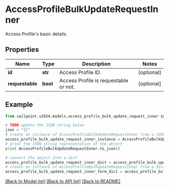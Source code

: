 # AccessProfileBulkUpdateRequestInner

Access Profile's basic details.

## Properties

Name | Type | Description | Notes
------------ | ------------- | ------------- | -------------
**id** | **str** | Access Profile ID. | [optional] 
**requestable** | **bool** | Access Profile is requestable or not. | [optional] 

## Example

```python
from sailpoint.v2024.models.access_profile_bulk_update_request_inner import AccessProfileBulkUpdateRequestInner

# TODO update the JSON string below
json = "{}"
# create an instance of AccessProfileBulkUpdateRequestInner from a JSON string
access_profile_bulk_update_request_inner_instance = AccessProfileBulkUpdateRequestInner.from_json(json)
# print the JSON string representation of the object
print AccessProfileBulkUpdateRequestInner.to_json()

# convert the object into a dict
access_profile_bulk_update_request_inner_dict = access_profile_bulk_update_request_inner_instance.to_dict()
# create an instance of AccessProfileBulkUpdateRequestInner from a dict
access_profile_bulk_update_request_inner_form_dict = access_profile_bulk_update_request_inner.from_dict(access_profile_bulk_update_request_inner_dict)
```
[[Back to Model list]](../README.md#documentation-for-models) [[Back to API list]](../README.md#documentation-for-api-endpoints) [[Back to README]](../README.md)


